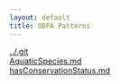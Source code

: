 ```yaml
---
layout: default
title: ODPA Patterns
---
```

  
[../.git](../.git)  
[AquaticSpecies.md](../AquaticResources/AquaticSpecies)  
[hasConservationStatus.md](../SpeciesConservation/hasConservationStatus)  

